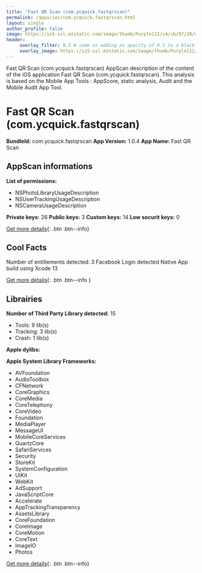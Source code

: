 ```yaml
---
title: "Fast QR Scan (com.ycquick.fastqrscan)"
permalink: /apps/ios/com.ycquick.fastqrscan.html
layout: single
author_profile: false
image: https://is5-ssl.mzstatic.com/image/thumb/Purple112/v4/cb/97/28/cb9728f2-86ac-ece8-2534-76d589547431/AppIcon-0-0-1x_U007emarketing-0-0-0-5-0-0-sRGB-0-0-0-GLES2_U002c0-512MB-85-220-0-0.png/512x512bb.jpg
header: 
     overlay_filter: 0.5 # same as adding an opacity of 0.5 to a black background
     overlay_image: https://is5-ssl.mzstatic.com/image/thumb/Purple112/v4/cb/97/28/cb9728f2-86ac-ece8-2534-76d589547431/AppIcon-0-0-1x_U007emarketing-0-0-0-5-0-0-sRGB-0-0-0-GLES2_U002c0-512MB-85-220-0-0.png/512x512bb.jpg
---
```

Fast QR Scan (com.ycquick.fastqrscan) AppScan description of the content of the iOS application Fast QR Scan (com.ycquick.fastqrscan). This analysis is based on the Mobile App Tools : AppScore, static analysis, Audit and the Mobile Audit App Tool.

# Fast QR Scan (com.ycquick.fastqrscan)

**BundleId:** com.ycquick.fastqrscan
**App Version:** 1.0.4
**App Name:** Fast QR Scan


## AppScan informations 

**List of permissions:** 
- NSPhotoLibraryUsageDescription
- NSUserTrackingUsageDescription
- NSCameraUsageDescription
  
  
**Private keys:** 26
**Public keys:** 3
**Custom keys:** 14
**Low securit keys:** 0
  
[Get more details](/pricing.html){: .btn .btn--info}

## Cool Facts

Number of entitlements detected: 3
Facebook Login detected
Native App
build using Xcode 13
  
[Get more details](/pricing.html){: .btn .btn--info }

## Librairies 
**Number of Third Party Library detected:** 15
- Tools: 9 lib(s)
- Tracking: 3 lib(s)
- Crash: 1 lib(s)


**Apple dylibs:**


**Apple System Library Frameworks:**
- AVFoundation
- AudioToolbox
- CFNetwork
- CoreGraphics
- CoreMedia
- CoreTelephony
- CoreVideo
- Foundation
- MediaPlayer
- MessageUI
- MobileCoreServices
- QuartzCore
- SafariServices
- Security
- StoreKit
- SystemConfiguration
- UIKit
- WebKit
- AdSupport
- JavaScriptCore
- Accelerate
- AppTrackingTransparency
- AssetsLibrary
- CoreFoundation
- CoreImage
- CoreMotion
- CoreText
- ImageIO
- Photos


  
[Get more details](/pricing.html){: .btn .btn--info}

